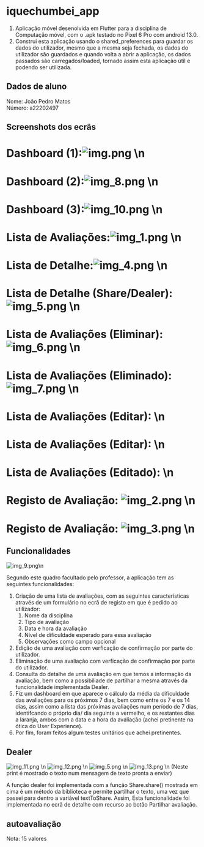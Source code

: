 # iquechumbei_app
1. Aplicação móvel desenolvida em Flutter para a disciplina de Computação móvel, 
com o .apk testado no Pixel 6 Pro com android 13.0.
2. Construi esta aplicação usando o shared_preferences para guardar os dados do utilizador, 
mesmo que a mesma seja fechada, os dados do utilizador são guardados e quando volta a abrir a 
aplicação, os dados passados são carregados/loaded, 
tornado assim esta aplicação útil e podendo ser utilizada.

## Dados de aluno

Nome: João Pedro Matos <br />
Número: a22202497

## Screenshots dos ecrãs
# Dashboard (1):![img.png](img.png) \n
# Dashboard (2):![img_8.png](img_8.png) \n
# Dashboard (3):![img_10.png](img_10.png) \n
# Lista de Avaliações:![img_1.png](img_1.png) \n
# Lista de Detalhe:![img_4.png](img_4.png) \n
# Lista de Detalhe (Share/Dealer):![img_5.png](img_5.png) \n
# Lista de Avaliações (Eliminar):![img_6.png](img_6.png) \n
# Lista de Avaliações (Eliminado):![img_7.png](img_7.png) \n
# Lista de Avaliações (Editar): \n
# Lista de Avaliações (Editar): \n
# Lista de Avaliações (Editado): \n
# Registo de Avaliação: ![img_2.png](img_2.png) \n
# Registo de Avaliação: ![img_3.png](img_3.png) \n


## Funcionalidades

![img_9.png](img_9.png)\n

Segundo este quadro facultado pelo professor, a aplicação tem as seguintes funcionalidades:

1. Criação de uma lista de avaliações, com as seguintes características através de um formulário no 
ecrã de registo em que é pedido ao utilizador:
    1. Nome da disciplina
    2. Tipo de avaliação
    3. Data e hora da avaliação
    4. Nível de dificuldade esperado para essa avaliação
    5. Observações como campo opcional
2. Edição de uma avaliação com verficação de confirmação por parte do utilizador.
3. Eliminação de uma avaliação com verficação de confirmação por parte do utilizador.
4. Consulta do detalhe de uma avaliação em que temos a informação da avaliação, bem como a 
possibiliade de partilhar a mesma através da funcionalidade implementada Dealer.
5. Fiz um dashboard em que aparece o cálculo da média da dificuldade das avaliações para os próximos
7 dias, bem como entre os 7 e os 14 dias, assim como a lista das próximas avaliações num
período de 7 dias, identifcando o próprio dia/ dia seguinte a vermelho, e os restantes dias a 
laranja, ambos com a data e a hora da avaliação (achei pretinente na ótica do User Experience).
6. Por fim, foram feitos algum testes unitários que achei pretinentes.

## Dealer

![img_11.png](img_11.png) \n
![img_12.png](img_12.png) \n
![img_5.png](img_5.png) \n
![img_13.png](img_13.png) \n
(Neste print é mostrado o texto num mensagem de texto pronta a enviar)


A função dealer foi implementada com a função Share.share() mostrada em cima 
é um método da biblioteca e permite partilhar o texto, uma vez que passei para dentro a 
variável textToShare.
Assim, Esta funcionalidade foi implementada no ecrã de detalhe com recurso ao botão Partilhar 
avaliação.



## autoavaliação
Nota: 15 valores